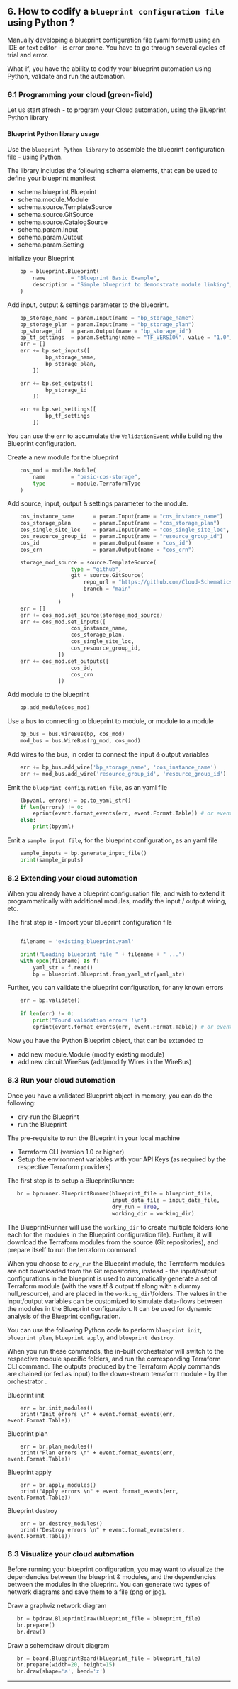 
## 6. How to codify a `blueprint configuration file` using Python ?

Manually developing a blueprint configuration file (yaml format) using an IDE or text editor - is error prone.  You have to go through several cycles of trial and error.

What-if, you have the ability to codify your blueprint automation using Python, validate and run the automation.  

### 6.1 Programming your cloud (green-field)

Let us start afresh - to program your Cloud automation, using the Blueprint Python library

#### Blueprint Python library usage

  Use the `blueprint Python library` to assemble the blueprint configuration file - using Python.

  The library includes the following schema elements, that can be used to define your blueprint manifest
  * schema.blueprint.Blueprint
  * schema.module.Module
  * schema.source.TemplateSource
  * schema.source.GitSource
  * schema.source.CatalogSource
  * schema.param.Input
  * schema.param.Output
  * schema.param.Setting

Initialize your Blueprint

```python
    bp = blueprint.Blueprint(
        name        = "Blueprint Basic Example",
        description = "Simple blueprint to demonstrate module linking",
    )
```

Add input, output & settings parameter to the blueprint.

```python
    bp_storage_name = param.Input(name = "bp_storage_name")
    bp_storage_plan = param.Input(name = "bp_storage_plan")
    bp_storage_id   = param.Output(name = "bp_storage_id")
    bp_tf_settings  = param.Setting(name = "TF_VERSION", value = "1.0")
    err = []
    err += bp.set_inputs([
            bp_storage_name,
            bp_storage_plan,
        ])

    err += bp.set_outputs([
            bp_storage_id
        ])

    err += bp.set_settings([
            bp_tf_settings
        ])
```

You can use the `err` to accumulate the `ValidationEvent` while building the Blueprint configuration.

Create a new module for the blueprint

```python
    cos_mod = module.Module(
        name        = "basic-cos-storage", 
        type        = module.TerraformType
    )
```

Add source, input, output & settings parameter to the module.

```python
    cos_instance_name      = param.Input(name = "cos_instance_name")
    cos_storage_plan       = param.Input(name = "cos_storage_plan")
    cos_single_site_loc    = param.Input(name = "cos_single_site_loc", value = "ams03")
    cos_resource_group_id  = param.Input(name = "resource_group_id")
    cos_id                 = param.Output(name = "cos_id")
    cos_crn                = param.Output(name = "cos_crn")

    storage_mod_source = source.TemplateSource(
                    type = "github", 
                    git = source.GitSource(
                        repo_url = "https://github.com/Cloud-Schematics/blueprint-example-modules/tree/main/IBM-Storage",
                        branch = "main"
                    )
                )
    err = []
    err += cos_mod.set_source(storage_mod_source)
    err += cos_mod.set_inputs([
                    cos_instance_name, 
                    cos_storage_plan, 
                    cos_single_site_loc, 
                    cos_resource_group_id, 
                ])
    err += cos_mod.set_outputs([
                    cos_id,
                    cos_crn
                ])
```

Add module to the blueprint

```python
    bp.add_module(cos_mod)
```

Use a bus to connecting to blueprint to module, or module to a module

```python
    bp_bus = bus.WireBus(bp, cos_mod)
    mod_bus = bus.WireBus(rg_mod, cos_mod)
```

Add wires to the bus, in order to connect the input & output variables

```python
    err += bp_bus.add_wire('bp_storage_name', 'cos_instance_name')
    err += mod_bus.add_wire('resource_group_id', 'resource_group_id')
```

Emit the `blueprint configuration file`, as an yaml file

```python
    (bpyaml, errors) = bp.to_yaml_str()
    if len(errors) != 0:
        eprint(event.format_events(err, event.Format.Table)) # or event.Format.Json
    else:
        print(bpyaml)
```

Emit a `sample input file`, for the blueprint configuration, as an yaml file

```python
    sample_inputs = bp.generate_input_file()
    print(sample_inputs)

```

### 6.2 Extending your cloud automation

When you already have a blueprint configuration file, and wish to extend it programmatically with additional modules, modify the input / output wiring, etc.

The first step is - Import your blueprint configuration file

```python

    filename = 'existing_blueprint.yaml'

    print("Loading blueprint file " + filename + " ...")
    with open(filename) as f:
        yaml_str = f.read()
        bp = blueprint.Blueprint.from_yaml_str(yaml_str)

```

Further, you can validate the blueprint configuration, for any known errors

```python
    err = bp.validate()
    
    if len(err) != 0:
        print("Found validation errors !\n")
        eprint(event.format_events(err, event.Format.Table)) # or event.Format.Json
```

Now you have the Python Blueprint object, that can be extended to 
* add new module.Module (modify existing module)
* add new circuit.WireBus (add/modify Wires in the WireBus)

### 6.3 Run your cloud automation

Once you have a validated Blueprint object in memory, you can do the following:
* dry-run the Blueprint 
* run the Blueprint

The pre-requisite to run the Blueprint in your local machine 
* Terraform CLI (version 1.0 or higher)
* Setup the environment variables with your API Keys (as required by the respective Terraform providers)

The first step is to setup a BlueprintRunner:

```python
   br = bprunner.BlueprintRunner(blueprint_file = blueprint_file, 
                                 input_data_file = input_data_file, 
                                 dry_run = True,
                                 working_dir = working_dir)

```

The BlueprintRunner will use the `working_dir` to create multiple folders (one each for the modules in the Blueprint configuration file).  Further, it will download the Terraform modules from the source (Git repositories), and prepare itself to run the terraform command.

When you choose to `dry_run` the Blueprint module, the Terraform modules are not downloaded from the Git repositories, instead - the input/output configurations in the blueprint is used to automatically generate a set of Terraform module (with the vars.tf & output.tf along with a dummy null_resource), and are placed in the `working_dir`\folders.  The values in the input/output variables can be customized to simulate data-flows between the modules in the Blueprint configuration.  It can be used for dynamic analysis of the Blueprint configuration.

You can use the following Python code to perform `blueprint init`, `blueprint plan`, `blueprint apply`, and `blueprint destroy`.  

When you run these commands, the in-built orchestrator will switch to the respective module specific folders, and run the corresponding Terraform CLI command.   The outputs produced by the Terraform Apply commands are chained (or fed as input) to the down-stream terraform module - by the orchestrator .

Blueprint init
```
    err = br.init_modules()
    print("Init errors \n" + event.format_events(err, event.Format.Table))
```

Blueprint plan
```
    err = br.plan_modules()
    print("Plan errors \n" + event.format_events(err, event.Format.Table))
```

Blueprint apply
```
    err = br.apply_modules()
    print("Apply errors \n" + event.format_events(err, event.Format.Table))
```

Blueprint destroy
```
    err = br.destroy_modules()
    print("Destroy errors \n" + event.format_events(err, event.Format.Table))
```

### 6.3 Visualize your cloud automation

Before running your blueprint configuration, you may want to visualize the dependencies between the blueprint & modules, and the dependencies between the modules in the blueprint.  You can generate two types of network diagrams and save them to a file (png or jpg).

Draw a graphviz network diagram

```python
   br = bpdraw.BlueprintDraw(blueprint_file = blueprint_file)
   br.prepare()
   br.draw()
```

Draw a schemdraw circuit diagram

```python
   br = board.BlueprintBoard(blueprint_file = blueprint_file)
   br.prepare(width=20, height=15)
   br.draw(shape='a', bend='z')
```

---
